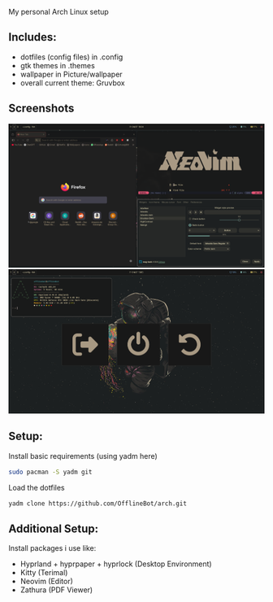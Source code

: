 
My personal Arch Linux setup

## Includes:
- dotfiles (config files) in .config
- gtk themes in .themes
- wallpaper in Picture/wallpaper
- overall current theme: Gruvbox

## Screenshots

![Screenshot1](./Pictures/screenshots/desktop1.png)
![Screenshot2](./Pictures/screenshots/desktop2.png)

## Setup:

Install basic requirements (using yadm here)

```sh
sudo pacman -S yadm git
```

Load the dotfiles

```sh
yadm clone https://github.com/OfflineBot/arch.git
```

## Additional Setup:

Install packages i use like: 
- Hyprland + hyprpaper + hyprlock (Desktop Environment)
- Kitty (Terimal)
- Neovim (Editor)
- Zathura (PDF Viewer)



